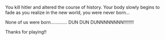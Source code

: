You kill hitler and altered the course of history.  Your body slowly begins to fade as you realize in the new world, you were never born...

None of us were born.............
DUN DUN DUNNNNNNNN!!!!!!!!

Thanks for playing!!

